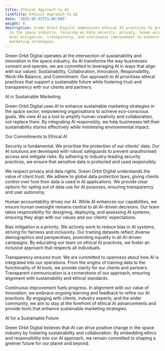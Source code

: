 ```yaml
---
title: Ethical Approach to AI
linkTitle: Ethical Approach to AI
date: '2025-05-01T21:06:00Z'
weight: 0
description: Green Orbit Digital emphasizes ethical AI practices to promote sustainability
  in the space industry, focusing on data security, privacy, human accountability,
  bias mitigation, transparency, and continuous improvement to enhance eco-conscious
  marketing strategies.
---
```



Green Orbit Digital operates at the intersection of sustainability and innovation in the space industry. As AI transforms the way businesses connect and operate, we are committed to leveraging AI in ways that align with our values: Sustainability, Collaboration, Innovation, Responsibility, Work-life Balance, and Commitment. Our approach to AI prioritises ethical practices that support a sustainable future while fostering trust and transparency with our clients and partners.

AI in Sustainable Marketing

Green Orbit Digital uses AI to enhance sustainable marketing strategies in the space sector, empowering organisations to achieve eco-conscious goals. We view AI as a tool to amplify human creativity and collaboration, not replace them. By integrating AI responsibly, we help businesses tell their sustainability stories effectively while minimising environmental impact.

Our Commitments to Ethical AI

Security is fundamental.
We prioritise the protection of our clients’ data. Our AI solutions are developed with robust safeguards to prevent unauthorised access and mitigate risks. By adhering to industry-leading security practices, we ensure that sensitive data is protected and used responsibly.

We respect privacy and data rights.
Green Orbit Digital understands the value of client trust. We adhere to global data protection laws, giving clients control over how their data is used in AI applications. We provide clear options for opting out of data use for AI purposes, ensuring transparency and user autonomy.

Human accountability drives our AI.
While AI enhances our capabilities, we ensure human oversight remains central to all AI-driven decisions. Our team takes responsibility for designing, deploying, and assessing AI systems, ensuring they align with our values and our clients’ expectations.

Bias mitigation is a priority.
We actively work to reduce bias in AI systems, striving for fairness and inclusivity. Our training datasets reflect diverse demographics and perspectives, promoting equality in all AI-driven campaigns. By educating our team on ethical AI practices, we foster an inclusive approach that respects all individuals.

Transparency ensures trust.
We are committed to openness about how AI is integrated into our operations. From the origins of training data to the functionality of AI tools, we provide clarity for our clients and partners. Transparent communication is a cornerstone of our approach, ensuring alignment with sustainability and ethical standards.

Continuous improvement fuels progress.
In alignment with our value of Innovation, we embrace ongoing learning and feedback to refine our AI practices. By engaging with clients, industry experts, and the wider community, we aim to stay at the forefront of ethical AI advancements and provide tools that enhance sustainable marketing strategies.

AI for a Sustainable Future

Green Orbit Digital believes that AI can drive positive change in the space industry by fostering sustainability and collaboration. By embedding ethics and responsibility into our AI approach, we remain committed to shaping a greener future for our planet and beyond.

